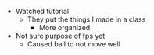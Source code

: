 - Watched tutorial
  - They put the things I made in a class
    - More organized
- Not sure purpose of fps yet
  - Caused ball to not move well
